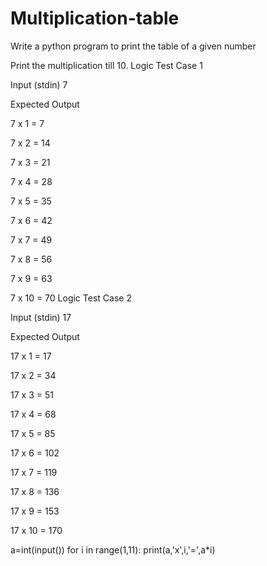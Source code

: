 # Multiplication-table


Write a python program to print the table of a given number

Print the multiplication till 10.
Logic Test Case 1

Input (stdin)
7

Expected Output

7 x 1 = 7

7 x 2 = 14

7 x 3 = 21

7 x 4 = 28

7 x 5 = 35

7 x 6 = 42

7 x 7 = 49

7 x 8 = 56

7 x 9 = 63

7 x 10 = 70
Logic Test Case 2

Input (stdin)
17

Expected Output

17 x 1 = 17

17 x 2 = 34

17 x 3 = 51

17 x 4 = 68

17 x 5 = 85

17 x 6 = 102

17 x 7 = 119

17 x 8 = 136

17 x 9 = 153

17 x 10 = 170






a=int(input())
for i in range(1,11):
    print(a,'x',i,'=',a*i)
